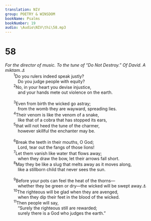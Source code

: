 ```yaml
---
translation: NIV
group: POETRY & WINSDOM
bookName: Psalms 
bookNumber: 19
audio: \Audio\NIV\thi\58.mp3
---
```


<div class="title"><h1>58</h1><i>For the director of music. To the tune of “Do Not Destroy.” Of David. A miktam.<a data-toggle="tooltip" data-placement="bottom" title="Title: Probably a literary or musical term">⚓</a></i></div>
<span class="verse thi_58_1">  <sup>1</sup>Do you rulers indeed speak justly? <br/>   Do you judge people with equity? <br/></span>
<span class="verse thi_58_2">  <sup>2</sup>No, in your heart you devise injustice, <br/>   and your hands mete out violence on the earth. <br/><br/></span>
<span class="verse thi_58_3">  <sup>3</sup>Even from birth the wicked go astray; <br/>   from the womb they are wayward, spreading lies. <br/></span>
<span class="verse thi_58_4">  <sup>4</sup>Their venom is like the venom of a snake, <br/>   like that of a cobra that has stopped its ears, <br/></span>
<span class="verse thi_58_5">  <sup>5</sup>that will not heed the tune of the charmer, <br/>   however skillful the enchanter may be. <br/><br/></span>
<span class="verse thi_58_6">  <sup>6</sup>Break the teeth in their mouths, O God; <br/>   Lord, tear out the fangs of those lions! <br/></span>
<span class="verse thi_58_7">  <sup>7</sup>Let them vanish like water that flows away; <br/>   when they draw the bow, let their arrows fall short. <br/></span>
<span class="verse thi_58_8">  <sup>8</sup>May they be like a slug that melts away as it moves along, <br/>   like a stillborn child that never sees the sun. <br/><br/></span>
<span class="verse thi_58_9">  <sup>9</sup>Before your pots can feel the heat of the thorns— <br/>   whether they be green or dry—the wicked will be swept away.<a data-toggle="tooltip" data-placement="bottom" title="The meaning of the Hebrew for this verse is uncertain.">⚓</a><br/></span>
<span class="verse thi_58_10">  <sup>10</sup>The righteous will be glad when they are avenged, <br/>   when they dip their feet in the blood of the wicked. <br/></span>
<span class="verse thi_58_11">  <sup>11</sup>Then people will say, <br/>   “Surely the righteous still are rewarded; <br/>   surely there is a God who judges the earth.” <br/></span>
